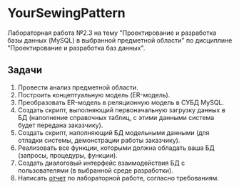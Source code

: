 # YourSewingPattern
Лабораторная работа №2.3 на тему "Проектирование и разработка базы данных (MySQL) в выбранной предметной области" по дисциплине "Проектирование и разработка баз данных".

## Задачи
1.	Провести анализ предметной области.
2.	Построить концептуальную модель (ER-модель).
3.	Преобразовать ER-модель в реляционную модель в СУБД MySQL.
4.	Создать скрипт, выполняющий первоначальную загрузку данных в БД (наполнение справочных таблиц, с этими данными система будет передана заказчику).
5.	Создать скрипт, наполняющий БД модельными данными (для отладки системы, демонстрации работы заказчику).
6.	Реализовать все функции, которыми должна обладать ваша БД (запросы, процедуры, функции).
7.	Создать диалоговый интерфейс взаимодействия БД с пользователями (в выбранной среде разработки).
8.	Написать [отчет](Doc/Отчет.docx) по лабораторной работе, согласно требованиям.
